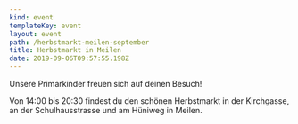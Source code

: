 ```yaml
---
kind: event
templateKey: event
layout: event
path: /herbstmarkt-meilen-september
title: Herbstmarkt in Meilen
date: 2019-09-06T09:57:55.198Z
---
```

Unsere Primarkinder freuen sich auf deinen Besuch!

Von 14:00 bis 20:30 findest du den schönen Herbstmarkt in der Kirchgasse, an der Schulhausstrasse und am Hüniweg in Meilen.
